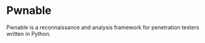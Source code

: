 # Pwnable

Pwnable is a reconnaissance and analysis framework for penetration testers
written in Python.
